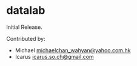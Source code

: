 # datalab

Initial Release.

Contributed by:
- Michael michaelchan_wahyan@yahoo.com.hk
- Icarus icarus.so.ch@gmail.com

